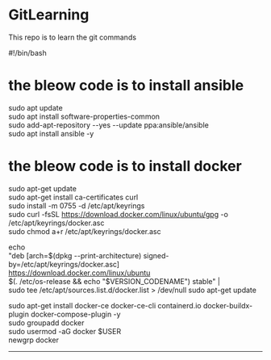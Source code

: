 # GitLearning
This repo is to learn the git commands

#!/bin/bash
# the bleow code is to install ansible <br>
sudo apt update<br>
sudo apt install software-properties-common<br>
sudo add-apt-repository --yes --update ppa:ansible/ansible<br>
sudo apt install ansible -y<br>


# the bleow code is to install docker <br>

sudo apt-get update<br>
sudo apt-get install ca-certificates curl<br>
sudo install -m 0755 -d /etc/apt/keyrings<br>
sudo curl -fsSL https://download.docker.com/linux/ubuntu/gpg -o /etc/apt/keyrings/docker.asc<br>
sudo chmod a+r /etc/apt/keyrings/docker.asc<br>

echo \
  "deb [arch=$(dpkg --print-architecture) signed-by=/etc/apt/keyrings/docker.asc] https://download.docker.com/linux/ubuntu \
  $(. /etc/os-release && echo "$VERSION_CODENAME") stable" | \
  sudo tee /etc/apt/sources.list.d/docker.list > /dev/null
sudo apt-get update<br>

sudo apt-get install docker-ce docker-ce-cli containerd.io docker-buildx-plugin docker-compose-plugin -y<br>
sudo groupadd docker<br>
sudo usermod -aG docker $USER<br>
newgrp docker<br>

-----------------------------------------------------------------------------------------------------------------

